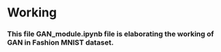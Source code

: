 # Working
### This file GAN_module.ipynb file is elaborating the working of GAN in Fashion MNIST dataset.
